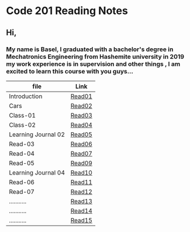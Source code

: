 # Code 201 Reading Notes

## **Hi,**

### My name is Basel, I graduated with a bachelor's degree in Mechatronics Engineering from Hashemite university in 2019 my work experience is in supervision and other things , I am excited to learn this course with you guys...


| file                | Link       |
| ------------------  | -----------|
| Introduction        | [Read01](https://bassel07.github.io/Reading-Notes201/) |
| Cars                | [Read02](https://bassel07.github.io/Cars/)   |
| Class-01            |  [Read03](https://bassel07.github.io/Reading-Notes201/class-01)   |
| Class-02            |  [Read04](https://bassel07.github.io/Reading-Notes201/class-02)   |
| Learning Journal 02 |  [Read05](https://bassel07.github.io/Reading-Notes201/Learning%20Journal)   |
| Read-03             |  [Read06](https://bassel07.github.io/Reading-Notes201/Read-03)   |
| Read-04             |  [Read07](https://bassel07.github.io/Reading-Notes201/Read-04)   |
| Read-05             |  [Read09](https://bassel07.github.io/Reading-Notes201/Read-05)   |
| Learning Journal 04 |  [Read10](https://bassel07.github.io/Reading-Notes201/LearningJournal-04)   |
| Read-06             |  [Read11](https://bassel07.github.io/Reading-Notes201/Read-06)   |
| Read-07             |  [Read12](https://bassel07.github.io/Reading-Notes201/Read-07)   |
| ...........         |  [Read13]()   |
| ...........         |  [Read14]()   |
| ...........         |  [Read15]()   |

